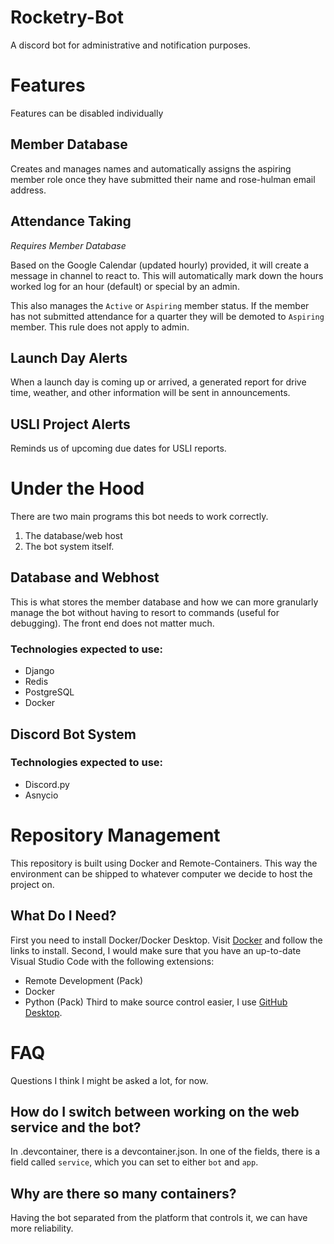 # Rocketry-Bot
 A discord bot for administrative and notification purposes.

# Features
Features can be disabled individually
## Member Database
Creates and manages names and automatically assigns the aspiring member role once they have submitted their name and rose-hulman email address.

## Attendance Taking
*Requires Member Database*

Based on the Google Calendar (updated hourly) provided, it will create a message in channel to react to.
This will automatically mark down the hours worked log for an hour (default) or special by an admin.

This also manages the `Active` or `Aspiring` member status. If the member has not submitted attendance for a quarter they will be demoted to `Aspiring` member. This rule does not apply to admin.

## Launch Day Alerts
When a launch day is coming up or arrived, a generated report for drive time, weather, and other information will be sent in announcements. 

## USLI Project Alerts
Reminds us of upcoming due dates for USLI reports.

# Under the Hood
There are two main programs this bot needs to work correctly.
1. The database/web host
2. The bot system itself.

## Database and Webhost
This is what stores the member database and how we can more granularly manage the bot without having to resort to commands (useful for debugging). The front end does not matter much.

### Technologies expected to use:
* Django
* Redis
* PostgreSQL
* Docker

## Discord Bot System

### Technologies expected to use:
* Discord.py
* Asnycio

# Repository Management
This repository is built using Docker and Remote-Containers. This way the environment can be shipped to whatever computer we decide to host the project on.
## What Do I Need?
First you need to install Docker/Docker Desktop. Visit [Docker](https://www.docker.com/products/docker-desktop/) and follow the links to install.
Second, I would make sure that you have an up-to-date Visual Studio Code with the following extensions:
 - Remote Development (Pack)
 - Docker
 - Python (Pack)
Third to make source control easier, I use [GitHub Desktop](https://desktop.github.com/).

# FAQ
Questions I think I might be asked a lot, for now.
## How do I switch between working on the web service and the bot?
In .devcontainer, there is a devcontainer.json. In one of the fields, there is a field called `service`, which you can set to either `bot` and `app`.
## Why are there so many containers?
Having the bot separated from the platform that controls it, we can have more reliability. 